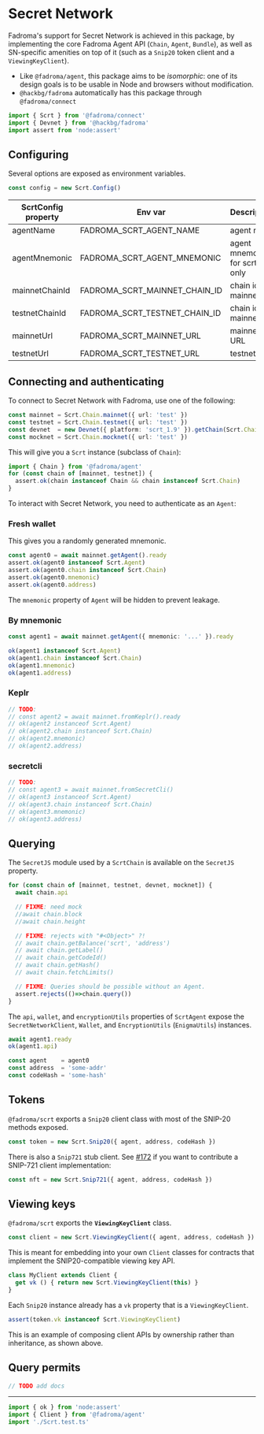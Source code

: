 # Secret Network

Fadroma's support for Secret Network is achieved in this package,
by implementing the core Fadroma Agent API (`Chain`, `Agent`, `Bundle`),
as well as SN-specific amenities on top of it (such as a `Snip20` token client
and a `ViewingKeyClient`).

* Like `@fadroma/agent`, this package aims to be *isomorphic*:
  one of its design goals is to be usable in Node and browsers without modification.
* `@hackbg/fadroma` automatically has this package through `@fadroma/connect`

```typescript
import { Scrt } from '@fadroma/connect'
import { Devnet } from '@hackbg/fadroma'
import assert from 'node:assert'
```

## Configuring

Several options are exposed as environment variables.

```typescript
const config = new Scrt.Config()
```

|ScrtConfig property|Env var|Description|
|-|-|-|
|agentName     |FADROMA_SCRT_AGENT_NAME      |agent name|
|agentMnemonic |FADROMA_SCRT_AGENT_MNEMONIC  |agent mnemonic for scrt only|
|mainnetChainId|FADROMA_SCRT_MAINNET_CHAIN_ID|chain id for mainnet|
|testnetChainId|FADROMA_SCRT_TESTNET_CHAIN_ID|chain id for mainnet|
|mainnetUrl    |FADROMA_SCRT_MAINNET_URL     |mainnet URL|
|testnetUrl    |FADROMA_SCRT_TESTNET_URL     |testnet URL|

## Connecting and authenticating

To connect to Secret Network with Fadroma, use one of the following:

```typescript
const mainnet = Scrt.Chain.mainnet({ url: 'test' })
const testnet = Scrt.Chain.testnet({ url: 'test' })
const devnet  = new Devnet({ platform: 'scrt_1.9' }).getChain(Scrt.Chain)
const mocknet = Scrt.Chain.mocknet({ url: 'test' })
```

This will give you a `Scrt` instance (subclass of `Chain`):

```typescript
import { Chain } from '@fadroma/agent'
for (const chain of [mainnet, testnet]) {
  assert.ok(chain instanceof Chain && chain instanceof Scrt.Chain)
}
```

To interact with Secret Network, you need to authenticate as an `Agent`:

### Fresh wallet

This gives you a randomly generated mnemonic.

```typescript
const agent0 = await mainnet.getAgent().ready
assert.ok(agent0 instanceof Scrt.Agent)
assert.ok(agent0.chain instanceof Scrt.Chain)
assert.ok(agent0.mnemonic)
assert.ok(agent0.address)
```

The `mnemonic` property of `Agent` will be hidden to prevent leakage.

### By mnemonic

```typescript
const agent1 = await mainnet.getAgent({ mnemonic: '...' }).ready

ok(agent1 instanceof Scrt.Agent)
ok(agent1.chain instanceof Scrt.Chain)
ok(agent1.mnemonic)
ok(agent1.address)
```

### Keplr

```typescript
// TODO:
// const agent2 = await mainnet.fromKeplr().ready
// ok(agent2 instanceof Scrt.Agent)
// ok(agent2.chain instanceof Scrt.Chain)
// ok(agent2.mnemonic)
// ok(agent2.address)
```

### secretcli

```typescript
// TODO:
// const agent3 = await mainnet.fromSecretCli()
// ok(agent3 instanceof Scrt.Agent)
// ok(agent3.chain instanceof Scrt.Chain)
// ok(agent3.mnemonic)
// ok(agent3.address)
```

## Querying

The `SecretJS` module used by a `ScrtChain` is available on the `SecretJS` property.

```typescript
for (const chain of [mainnet, testnet, devnet, mocknet]) {
  await chain.api

  // FIXME: need mock
  //await chain.block
  //await chain.height

  // FIXME: rejects with "#<Object>" ?!
  // await chain.getBalance('scrt', 'address')
  // await chain.getLabel()
  // await chain.getCodeId()
  // await chain.getHash()
  // await chain.fetchLimits()

  // FIXME: Queries should be possible without an Agent.
  assert.rejects(()=>chain.query())
}
```

The `api`, `wallet`, and `encryptionUtils` properties of `ScrtAgent`
expose the `SecretNetworkClient`, `Wallet`, and `EncryptionUtils` (`EnigmaUtils`)
instances.

```typescript
await agent1.ready
ok(agent1.api)
```

```typescript
const agent    = agent0
const address  = 'some-addr'
const codeHash = 'some-hash'
```

## Tokens

`@fadroma/scrt` exports a `Snip20` client class with most of the SNIP-20 methods exposed.

```typescript
const token = new Scrt.Snip20({ agent, address, codeHash })
```

There is also a `Snip721` stub client. See [#172](https://github.com/hackbg/fadroma/issues/172)
if you want to contribute a SNIP-721 client implementation:

```typescript
const nft = new Scrt.Snip721({ agent, address, codeHash })
```

## Viewing keys

`@fadroma/scrt` exports the **`ViewingKeyClient`** class.

```typescript
const client = new Scrt.ViewingKeyClient({ agent, address, codeHash })
```

This is meant for embedding into your own `Client` classes
for contracts that implement the SNIP20-compatible viewing key API.

```typescript
class MyClient extends Client {
  get vk () { return new Scrt.ViewingKeyClient(this) }
}
```

Each `Snip20` instance already has a `vk` property that is a `ViewingKeyClient`.

```typescript
assert(token.vk instanceof Scrt.ViewingKeyClient)
```

This is an example of composing client APIs by ownership rather than inheritance,
as shown above.

## Query permits

```typescript
// TODO add docs
```

---

```typescript
import { ok } from 'node:assert'
import { Client } from '@fadroma/agent'
import './Scrt.test.ts'
```
